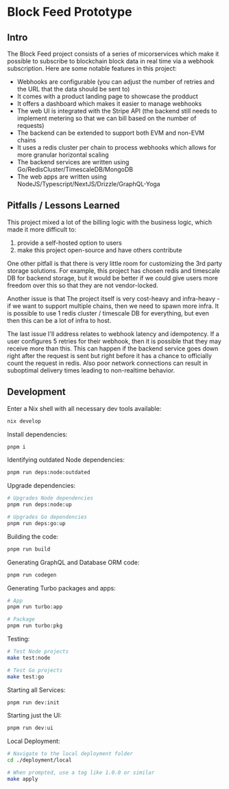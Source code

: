 # Block Feed Prototype

## Intro

The Block Feed project consists of a series of micorservices which make it possible to subscribe to blockchain block data in real time via a webhook subscription. Here are some notable features in this project:

- Webhooks are configurable (you can adjust the number of retries and the URL that the data should be sent to)
- It comes with a product landing page to showcase the prodduct
- It offers a dashboard which makes it easier to manage webhooks
- The web UI is integrated with the Stripe API (the backend still needs to implement metering so that we can bill based on the number of requests)
- The backend can be extended to support both EVM and non-EVM chains
- It uses a redis cluster per chain to process webhooks which allows for more granular horizontal scaling
- The backend services are written using Go/RedisCluster/TimescaleDB/MongoDB
- The web apps are written using NodeJS/Typescript/NextJS/Drizzle/GraphQL-Yoga

## Pitfalls / Lessons Learned

This project mixed a lot of the billing logic with the business logic, which made it more difficult to:

1. provide a self-hosted option to users
1. make this project open-source and have others contribute

One other pitfall is that there is very little room for customizing the 3rd party storage solutions. For example, this project has chosen redis and timescale DB for backend storage, but it would be better if we could give users more freedom over this so that they are not vendor-locked.

Another issue is that The project itself is very cost-heavy and infra-heavy - if we want to support multiple chains, then we need to spawn more infra. It is possible to use 1 redis cluster / timescale DB for everything, but even then this can be a lot of infra to host.

The last issue I'll address relates to webhook latency and idempotency. If a user configures 5 retries for their webhook, then it is possible that they may receive more than this. This can happen if the backend service goes down right after the request is sent but right before it has a chance to officially count the request in redis. Also poor network connections can result in suboptimal delivery times leading to non-realtime behavior.

## Development

Enter a Nix shell with all necessary dev tools available:

```sh
nix develop
```

Install dependencies:

```sh
pnpm i
```

Identifying outdated Node dependencies:

```sh
pnpm run deps:node:outdated
```

Upgrade dependencies:

```sh
# Upgrades Node dependencies
pnpm run deps:node:up

# Upgrades Go dependencies
pnpm run deps:go:up
```

Building the code:

```sh
pnpm run build
```

Generating GraphQL and Database ORM code:

```sh
pnpm run codegen
```

Generating Turbo packages and apps:

```sh
# App
pnpm run turbo:app

# Package
pnpm run turbo:pkg
```

Testing:

```sh
# Test Node projects
make test:node

# Test Go projects
make test:go
```

Starting all Services:

```sh
pnpm run dev:init
```

Starting just the UI:

```sh
pnpm run dev:ui
```

Local Deployment:

```sh
# Navigate to the local deployment folder
cd ./deployment/local

# When prompted, use a tag like 1.0.0 or similar
make apply
```
